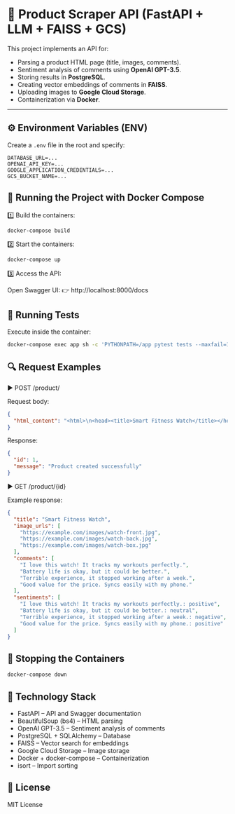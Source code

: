 # 🛒 Product Scraper API (FastAPI + LLM + FAISS + GCS)

This project implements an API for:
- Parsing a product HTML page (title, images, comments).
- Sentiment analysis of comments using **OpenAI GPT-3.5**.
- Storing results in **PostgreSQL**.
- Creating vector embeddings of comments in **FAISS**.
- Uploading images to **Google Cloud Storage**.
- Containerization via **Docker**.

---

## ⚙️ Environment Variables (ENV)

Create a `.env` file in the root and specify:

```env
DATABASE_URL=...
OPENAI_API_KEY=...
GOOGLE_APPLICATION_CREDENTIALS=...
GCS_BUCKET_NAME=...
```

## 🚀 Running the Project with Docker Compose

1️⃣ Build the containers:

```bash
docker-compose build
```

2️⃣ Start the containers:

```bash
docker-compose up
```

3️⃣ Access the API:

Open Swagger UI:
👉 http://localhost:8000/docs

## 🧪 Running Tests

Execute inside the container:

```bash
docker-compose exec app sh -c 'PYTHONPATH=/app pytest tests --maxfail=1 --disable-warnings -v'
```

## 🔍 Request Examples

▶️ POST /product/

Request body:

```json
{
  "html_content": "<html>\n<head><title>Smart Fitness Watch</title></head>\n<body>\n    <h1>Smart Fitness Watch</h1>\n    <img src=\"https://example.com/images/watch-front.jpg\" alt=\"Front view\">\n    <img src=\"https://example.com/images/watch-back.jpg\" alt=\"Back view\">\n    <img src=\"https://example.com/images/watch-box.jpg\" alt=\"Box\">\n    <div class=\"reviews\">\n        <div class=\"review\"><p class=\"comment\">I love this watch! It tracks my workouts perfectly.</p></div>\n        <div class=\"review\"><p class=\"comment\">Battery life is okay, but it could be better.</p></div>\n        <div class=\"review\"><p class=\"comment\">Terrible experience, it stopped working after a week.</p></div>\n        <div class=\"review\"><p class=\"comment\">Good value for the price. Syncs easily with my phone.</p></div>\n    </div>\n</body>\n</html>"
}
```

Response:

```json
{
  "id": 1,
  "message": "Product created successfully"
}
```

▶️ GET /product/{id}

Example response:

```json
{
  "title": "Smart Fitness Watch",
  "image_urls": [
    "https://example.com/images/watch-front.jpg",
    "https://example.com/images/watch-back.jpg",
    "https://example.com/images/watch-box.jpg"
  ],
  "comments": [
    "I love this watch! It tracks my workouts perfectly.",
    "Battery life is okay, but it could be better.",
    "Terrible experience, it stopped working after a week.",
    "Good value for the price. Syncs easily with my phone."
  ],
  "sentiments": [
    "I love this watch! It tracks my workouts perfectly.: positive",
    "Battery life is okay, but it could be better.: neutral",
    "Terrible experience, it stopped working after a week.: negative",
    "Good value for the price. Syncs easily with my phone.: positive"
  ]
}
```

## 🛑 Stopping the Containers

```bash
docker-compose down
```

## 📂 Technology Stack

- FastAPI – API and Swagger documentation
- BeautifulSoup (bs4) – HTML parsing
- OpenAI GPT-3.5 – Sentiment analysis of comments
- PostgreSQL + SQLAlchemy – Database
- FAISS – Vector search for embeddings
- Google Cloud Storage – Image storage
- Docker + docker-compose – Containerization
- isort – Import sorting

## 📜 License

MIT License
